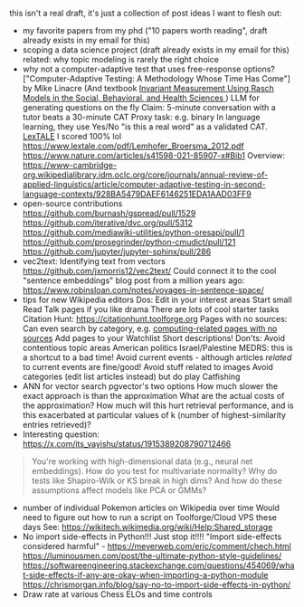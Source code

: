this isn't a real draft, it's just a collection of post ideas I want to flesh out:
- my favorite papers from my phd ("10 papers worth reading", draft already exists in my email for this)
- scoping a data science project (draft already exists in my email for this)
  related: why topic modeling is rarely the right choice
- why not a computer-adaptive test that uses free-response options?
    ["Computer-Adaptive Testing: A Methodology Whose Time Has Come"] by Mike Linacre
    (And textbook [Invariant Measurement Using Rasch Models in the Social, Behavioral, and Health Sciences ](https://www.routledge.com/Invariant-Measurement-Using-Rasch-Models-in-the-Social-Behavioral-and-Health-Sciences/EngelhardJr-Wang/p/book/9781032603391))
    LLM for generating questions on the fly
    Claim: 5-minute conversation with a tutor beats a 30-minute CAT
    Proxy task: e.g. binary
    In language learning, they use Yes/No "is this a real word" as a validated CAT.
    [LexTALE](https://www.lextale.com/validity.html) I scored 100% lol
    https://www.lextale.com/pdf/Lemhofer_Broersma_2012.pdf
    https://www.nature.com/articles/s41598-021-85907-x#Bib1
    Overview: https://www-cambridge-org.wikipedialibrary.idm.oclc.org/core/journals/annual-review-of-applied-linguistics/article/computer-adaptive-testing-in-second-language-contexts/928BA5479DAEF6146251EDA1AAD03FF9
- open-source contributions
    https://github.com/burnash/gspread/pull/1529
    https://github.com/iterative/dvc.org/pull/5312
    https://github.com/mediawiki-utilities/python-oresapi/pull/1
    https://github.com/prosegrinder/python-cmudict/pull/121
    https://github.com/jupyter/jupyter-sphinx/pull/286
- vec2text:
    Identifying text from vectors
    https://github.com/jxmorris12/vec2text/
    Could connect it to the cool "sentence embeddings" blog post from a million years ago: https://www.robinsloan.com/notes/voyages-in-sentence-space/
- tips for new Wikipedia editors
    Dos:
    Edit in your interest areas
    Start small
    Read Talk pages if you like drama
    There are lots of cool starter tasks
        Citation Hunt: https://citationhunt.toolforge.org
        Pages with no sources:
        Can even search by category, e.g. [computing-related pages with no sources](https://en.wikipedia.org/w/index.php?sort=random&search=articletopic%3Acomputing+incategory%3A%22All+articles+lacking+sources%E2%80%8E%22&title=Special%3ASearch&profile=advanced&fulltext=1&ns0=1)
    Add pages to your Watchlist
    Short descriptions!
    Don'ts:
    Avoid contentious topic areas
        American politics
        Israel/Palestine
        MEDRS: this is a shortcut to a bad time!
        Avoid current events - although articles _related_ to current events are fine/good!
    Avoid stuff related to images
    Avoid categories (edit list articles instead)
         but do play Catfishing
 - ANN for vector search
    pgvector's two options
    How much slower the exact approach is than the approximation
    What are the actual costs of the approximation? How much will this hurt retrieval performance, and is this exacerbated at particular values of k (number of highest-similarity entries retrieved)?
 - Interesting question:
https://x.com/its_vayishu/status/1915389208790712466
>You're working with high-dimensional data (e.g., neural net embeddings). How do you test for multivariate normality? Why do tests like Shapiro-Wilk or KS break in high dims? And how do these assumptions affect models like PCA or GMMs?
 - number of individual Pokemon articles on Wikipedia over time
    Would need to figure out how to run a script on Toolforge/Cloud VPS these days
    See: https://wikitech.wikimedia.org/wiki/Help:Shared_storage
 - No import side-effects in Python!!! Just stop it!!!!
    "Import side-effects considered harmful" - https://meyerweb.com/eric/comment/chech.html
    https://luminousmen.com/post/the-ultimate-python-style-guidelines/
    https://softwareengineering.stackexchange.com/questions/454069/what-side-effects-if-any-are-okay-when-importing-a-python-module
    https://chrismorgan.info/blog/say-no-to-import-side-effects-in-python/
 - Draw rate at various Chess ELOs and time controls
